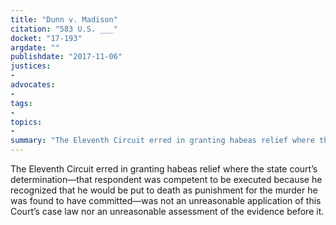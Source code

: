 ```yaml
---
title: "Dunn v. Madison"
citation: "583 U.S. ___"
docket: "17-193"
argdate: ""
publishdate: "2017-11-06"
justices:
- 
advocates:
- 
tags:
- 
topics:
- 
summary: "The Eleventh Circuit erred in granting habeas relief where the state court’s determination—that respondent was competent to be executed because he recognized that he would be put to death as punishment for the murder he was found to have committed—was not an unreasonable application of this Court’s case law nor an unreasonable assessment of the evidence before it."
---
```

The Eleventh Circuit erred in granting habeas relief where the state court’s determination—that respondent was competent to be executed because he recognized that he would be put to death as punishment for the murder he was found to have committed—was not an unreasonable application of this Court’s case law nor an unreasonable assessment of the evidence before it.

